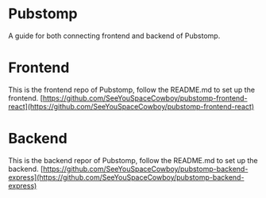 # Pubstomp
A guide for both connecting frontend and backend of Pubstomp.

# Frontend
This is the frontend repo of Pubstomp, follow the README.md to set up the frontend.
[https://github.com/SeeYouSpaceCowboy/pubstomp-frontend-react](https://github.com/SeeYouSpaceCowboy/pubstomp-frontend-react)

# Backend
This is the backend repor of Pubstomp, follow the README.md to set up the backend.
[https://github.com/SeeYouSpaceCowboy/pubstomp-backend-express](https://github.com/SeeYouSpaceCowboy/pubstomp-backend-express)
